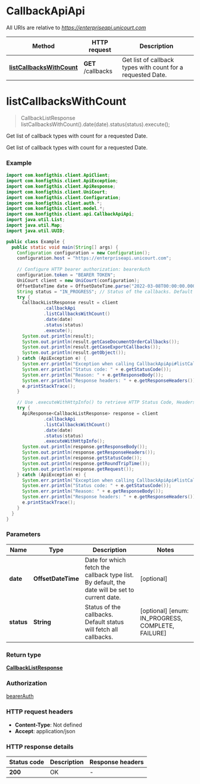 # CallbackApiApi

All URIs are relative to *https://enterpriseapi.unicourt.com*

| Method | HTTP request | Description |
|------------- | ------------- | -------------|
| [**listCallbacksWithCount**](CallbackApiApi.md#listCallbacksWithCount) | **GET** /callbacks | Get list of callback types with count for a requested Date. |


<a name="listCallbacksWithCount"></a>
# **listCallbacksWithCount**
> CallbackListResponse listCallbacksWithCount().date(date).status(status).execute();

Get list of callback types with count for a requested Date.

Get list of callback types with count for a requested Date.

### Example
```java
import com.konfigthis.client.ApiClient;
import com.konfigthis.client.ApiException;
import com.konfigthis.client.ApiResponse;
import com.konfigthis.client.UniCourt;
import com.konfigthis.client.Configuration;
import com.konfigthis.client.auth.*;
import com.konfigthis.client.model.*;
import com.konfigthis.client.api.CallbackApiApi;
import java.util.List;
import java.util.Map;
import java.util.UUID;

public class Example {
  public static void main(String[] args) {
    Configuration configuration = new Configuration();
    configuration.host = "https://enterpriseapi.unicourt.com";
    
    // Configure HTTP bearer authorization: bearerAuth
    configuration.token = "BEARER TOKEN";
    UniCourt client = new UniCourt(configuration);
    OffsetDateTime date = OffsetDateTime.parse("2022-03-08T00:00:00.000Z"); // Date for which fetch the callback type list. By default, the date will be set to current date.
    String status = "IN_PROGRESS"; // Status of the callbacks. Default status will fetch all callbacks.
    try {
      CallbackListResponse result = client
              .callbackApi
              .listCallbacksWithCount()
              .date(date)
              .status(status)
              .execute();
      System.out.println(result);
      System.out.println(result.getCaseDocumentOrderCallbacks());
      System.out.println(result.getCaseExportCallbacks());
      System.out.println(result.getObject());
    } catch (ApiException e) {
      System.err.println("Exception when calling CallbackApiApi#listCallbacksWithCount");
      System.err.println("Status code: " + e.getStatusCode());
      System.err.println("Reason: " + e.getResponseBody());
      System.err.println("Response headers: " + e.getResponseHeaders());
      e.printStackTrace();
    }

    // Use .executeWithHttpInfo() to retrieve HTTP Status Code, Headers and Request
    try {
      ApiResponse<CallbackListResponse> response = client
              .callbackApi
              .listCallbacksWithCount()
              .date(date)
              .status(status)
              .executeWithHttpInfo();
      System.out.println(response.getResponseBody());
      System.out.println(response.getResponseHeaders());
      System.out.println(response.getStatusCode());
      System.out.println(response.getRoundTripTime());
      System.out.println(response.getRequest());
    } catch (ApiException e) {
      System.err.println("Exception when calling CallbackApiApi#listCallbacksWithCount");
      System.err.println("Status code: " + e.getStatusCode());
      System.err.println("Reason: " + e.getResponseBody());
      System.err.println("Response headers: " + e.getResponseHeaders());
      e.printStackTrace();
    }
  }
}

```

### Parameters

| Name | Type | Description  | Notes |
|------------- | ------------- | ------------- | -------------|
| **date** | **OffsetDateTime**| Date for which fetch the callback type list. By default, the date will be set to current date. | [optional] |
| **status** | **String**| Status of the callbacks. Default status will fetch all callbacks. | [optional] [enum: IN_PROGRESS, COMPLETE, FAILURE] |

### Return type

[**CallbackListResponse**](CallbackListResponse.md)

### Authorization

[bearerAuth](../README.md#bearerAuth)

### HTTP request headers

 - **Content-Type**: Not defined
 - **Accept**: application/json

### HTTP response details
| Status code | Description | Response headers |
|-------------|-------------|------------------|
| **200** | OK |  -  |

